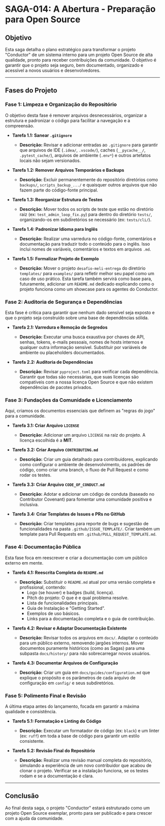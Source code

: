 # SAGA-014: A Abertura - Preparação para Open Source

## Objetivo

Esta saga detalha o plano estratégico para transformar o projeto "Conductor" de um sistema interno para um projeto Open Source de alta qualidade, pronto para receber contribuições da comunidade. O objetivo é garantir que o projeto seja seguro, bem documentado, organizado e acessível a novos usuários e desenvolvedores.

---

## Fases do Projeto

### Fase 1: Limpeza e Organização do Repositório

O objetivo desta fase é remover arquivos desnecessários, organizar a estrutura e padronizar o código para facilitar a navegação e a compreensão.

*   **Tarefa 1.1: Sanear `.gitignore`**
    *   **Descrição:** Revisar e adicionar entradas ao `.gitignore` para garantir que arquivos de IDE (`.idea/`, `.vscode/`), caches (`__pycache__/`, `.pytest_cache/`), arquivos de ambiente (`.env*`) e outros artefatos locais não sejam versionados.

*   **Tarefa 1.2: Remover Arquivos Temporários e Backups**
    *   **Descrição:** Excluir permanentemente do repositório diretórios como `backups/`, `scripts_backup_.../` e quaisquer outros arquivos que não fazem parte do código-fonte principal.

*   **Tarefa 1.3: Reorganizar Estrutura de Testes**
    *   **Descrição:** Mover todos os scripts de teste que estão no diretório raiz (ex: `test_admin_loop_fix.py`) para dentro do diretório `tests/`, organizando-os em subdiretórios se necessário (ex: `tests/cli/`).

*   **Tarefa 1.4: Padronizar Idioma para Inglês**
    *   **Descrição:** Realizar uma varredura no código-fonte, comentários e documentação para traduzir todo o conteúdo para o inglês. Isso inclui nomes de variáveis, comentários e textos em arquivos `.md`.

*   **Tarefa 1.5: Formalizar Projeto de Exemplo**
    *   **Descrição:** Mover o projeto `desafio-meli-entrega` do diretório `templates/` para `examples/` para refletir melhor seu papel como um caso de uso prático. Esta tarefa também servirá como base para, futuramente, adicionar um `README.md` dedicado explicando como o projeto funciona como um showcase para os agentes do Conductor.

### Fase 2: Auditoria de Segurança e Dependências

Esta fase é crítica para garantir que nenhum dado sensível seja exposto e que o projeto seja construído sobre uma base de dependências sólida.

*   **Tarefa 2.1: Varredura e Remoção de Segredos**
    *   **Descrição:** Executar uma busca exaustiva por chaves de API, senhas, tokens, e-mails pessoais, nomes de hosts internos e qualquer outra informação sensível. Substituir por variáveis de ambiente ou placeholders documentados.

*   **Tarefa 2.2: Auditoria de Dependências**
    *   **Descrição:** Revisar `pyproject.toml` para verificar cada dependência. Garantir que todas são necessárias, que suas licenças são compatíveis com a nossa licença Open Source e que não existem dependências de pacotes privados.

### Fase 3: Fundações da Comunidade e Licenciamento

Aqui, criamos os documentos essenciais que definem as "regras do jogo" para a comunidade.

*   **Tarefa 3.1: Criar Arquivo `LICENSE`**
    *   **Descrição:** Adicionar um arquivo `LICENSE` na raiz do projeto. A licença escolhida é a **MIT**.

*   **Tarefa 3.2: Criar Arquivo `CONTRIBUTING.md`**
    *   **Descrição:** Criar um guia detalhado para contribuidores, explicando como configurar o ambiente de desenvolvimento, os padrões de código, como criar uma branch, o fluxo de Pull Request e como rodar os testes.

*   **Tarefa 3.3: Criar Arquivo `CODE_OF_CONDUCT.md`**
    *   **Descrição:** Adotar e adicionar um código de conduta (baseado no Contributor Covenant) para fomentar uma comunidade positiva e inclusiva.

*   **Tarefa 3.4: Criar Templates de Issues e PRs no GitHub**
    *   **Descrição:** Criar templates para reporte de bugs e sugestão de funcionalidades na pasta `.github/ISSUE_TEMPLATE/`. Criar também um template para Pull Requests em `.github/PULL_REQUEST_TEMPLATE.md`.

### Fase 4: Documentação Pública

Esta fase foca em reescrever e criar a documentação com um público externo em mente.

*   **Tarefa 4.1: Reescrita Completa do `README.md`**
    *   **Descrição:** Substituir o `README.md` atual por uma versão completa e profissional, contendo:
        *   Logo (se houver) e badges (build, licença).
        *   Pitch do projeto: O que é e qual problema resolve.
        *   Lista de funcionalidades principais.
        *   Guia de Instalação e "Getting Started".
        *   Exemplos de uso básicos.
        *   Links para a documentação completa e o guia de contribuição.

*   **Tarefa 4.2: Revisar e Adaptar Documentação Existente**
    *   **Descrição:** Revisar todos os arquivos em `docs/`. Adaptar o conteúdo para um público externo, removendo jargões internos. Mover documentos puramente históricos (como as Sagas) para uma subpasta `docs/history/` para não sobrecarregar novos usuários.

*   **Tarefa 4.3: Documentar Arquivos de Configuração**
    *   **Descrição:** Criar um guia em `docs/guides/configuration.md` que explique o propósito e os parâmetros de cada arquivo de configuração em `config/` e seus subdiretórios.

### Fase 5: Polimento Final e Revisão

A última etapa antes do lançamento, focada em garantir a máxima qualidade e consistência.

*   **Tarefa 5.1: Formatação e Linting do Código**
    *   **Descrição:** Executar um formatador de código (ex: `black`) e um linter (ex: `ruff`) em toda a base de código para garantir um estilo consistente.

*   **Tarefa 5.2: Revisão Final do Repositório**
    *   **Descrição:** Realizar uma revisão manual completa do repositório, simulando a experiência de um novo contribuidor que acabou de clonar o projeto. Verificar se a instalação funciona, se os testes rodam e se a documentação é clara.

---

## Conclusão

Ao final desta saga, o projeto "Conductor" estará estruturado como um projeto Open Source exemplar, pronto para ser publicado e para crescer com a ajuda da comunidade.

